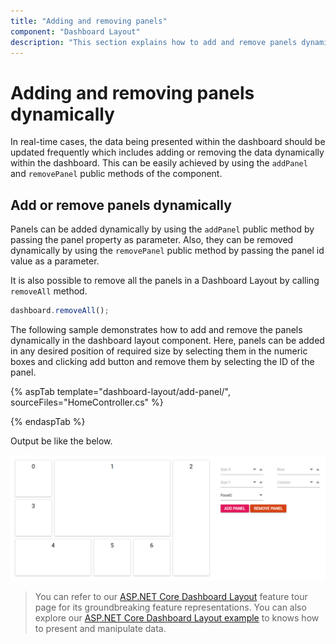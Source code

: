 ```yaml
---
title: "Adding and removing panels"
component: "Dashboard Layout"
description: "This section explains how to add and remove panels dynamically in DashboardLayout component"
---
```


# Adding and removing panels dynamically

In real-time cases, the data being presented within the dashboard should be updated frequently which includes adding or removing the data dynamically within the dashboard. This can be easily achieved by using the `addPanel` and `removePanel` public methods of the component.

## Add or remove panels dynamically

Panels can be added dynamically by using the `addPanel` public method by passing the panel property as parameter. Also, they can be removed dynamically by using the `removePanel` public method by passing the panel id value as a parameter.

It is also possible to remove all the panels in a Dashboard Layout by calling `removeAll` method.

```js
dashboard.removeAll();

```

The following sample demonstrates how to add and remove the panels dynamically in the dashboard layout component. Here, panels can be added in any desired position of required size by selecting them in the numeric boxes and clicking add button and remove them by selecting the ID of the panel.

{% aspTab template="dashboard-layout/add-panel/", sourceFiles="HomeController.cs" %}

{% endaspTab %}

Output be like the below.

![Add or remove panels dynamically](./../images/add_panel.PNG)

> You can refer to our [ASP.NET Core Dashboard Layout](https://www.syncfusion.com/aspnet-core-ui-controls/dashboard-layout) feature tour page for its groundbreaking feature representations. You can also explore our [ASP.NET Core Dashboard Layout example](https://ej2.syncfusion.com/aspnetcore/DashboardLayout/DefaultFunctionalities#/material) to knows how to present and manipulate data.